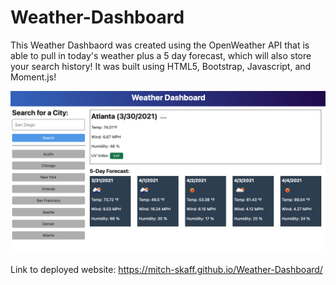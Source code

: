 # Weather-Dashboard

This Weather Dashbaord was created using the OpenWeather API that is able to pull in today's weather plus a 5 day forecast, which will also store your search history! It was built using HTML5, Bootstrap, Javascript, and Moment.js!

![weather Dashboard Screenshot](./assets/Weather-Dashboard.png)

Link to deployed website: https://mitch-skaff.github.io/Weather-Dashboard/